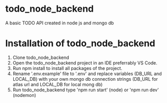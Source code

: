 # todo_node_backend
A basic TODO API created in node js and mongo db 

# Installation of todo_node_backend
1. Clone todo_node_backend
2. Open the todo_node_backend project in an IDE preferrably VS Code.
3. Run npm install to install all packages of the project.
4. Rename '.env.example' file to '.env' and replace variables (DB_URL and LOCAL_DB) 
with your own mongo db connection strings (DB_URL for atlas url and LOCAL_DB for local mong db)
5. Run todo_node_backend type 'npm run start' (node) or 'npm run dev' (nodemon)
